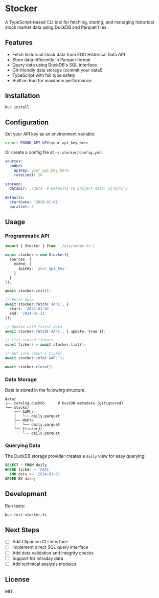 # Stocker

A TypeScript-based CLI tool for fetching, storing, and managing historical stock market data using DuckDB and Parquet files.

## Features

- Fetch historical stock data from EOD Historical Data API
- Store data efficiently in Parquet format
- Query data using DuckDB's SQL interface
- Git-friendly data storage (commit your data!)
- TypeScript with full type safety
- Built on Bun for maximum performance

## Installation

```bash
bun install
```

## Configuration

Set your API key as an environment variable:

```bash
export EODHD_API_KEY=your_api_key_here
```

Or create a config file at `~/.stocker/config.yml`:

```yaml
sources:
  eodhd:
    apiKey: your_api_key_here
    rateLimit: 20
    
storage:
  dataDir: ./data  # Defaults to project data/ directory
  
defaults:
  startDate: '2020-01-01'
  parallel: 5
```

## Usage

### Programmatic API

```typescript
import { Stocker } from './src/index.ts';

const stocker = new Stocker({
  sources: {
    eodhd: {
      apiKey: 'your_api_key'
    }
  }
});

await stocker.init();

// Fetch data
await stocker.fetch('AAPL', {
  start: '2024-01-01',
  end: '2024-01-31'
});

// Update with latest data
await stocker.fetch('AAPL', { update: true });

// List stored tickers
const tickers = await stocker.list();

// Get info about a ticker
await stocker.info('AAPL');

await stocker.close();
```

### Data Storage

Data is stored in the following structure:

```
data/
├── catalog.duckdb      # DuckDB metadata (gitignored)
└── stocks/
    ├── AAPL/
    │   └── daily.parquet
    ├── MSFT/
    │   └── daily.parquet
    └── [ticker]/
        └── daily.parquet
```

### Querying Data

The DuckDB storage provider creates a `daily` view for easy querying:

```sql
SELECT * FROM daily 
WHERE ticker = 'AAPL' 
  AND date >= '2024-01-01'
ORDER BY date;
```

## Development

Run tests:
```bash
bun test-stocker.ts
```

## Next Steps

- [ ] Add Clipanion CLI interface
- [ ] Implement direct SQL query interface
- [ ] Add data validation and integrity checks
- [ ] Support for intraday data
- [ ] Add technical analysis modules

## License

MIT
